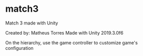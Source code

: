 # match3
Match 3 made with Unity

Created by: Matheus Torres
Made with Unity 2019.3.0f6

On the hierarchy, use the game controller to customize game's configuration